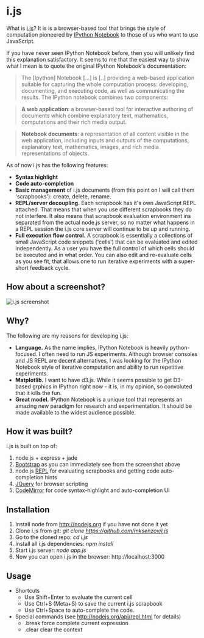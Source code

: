 i.js
====

What  is [i.js](https://github.com/mksenzov/i.js)? It is is a browser-based tool that brings the style of computation pioneered by [IPython Notebook](http://ipython.org/notebook.html) to those of us who want to use JavaScript. 

If you have never seen IPython Notebook before, then you will unlikely find this explanation satisfactory. It seems to me that the easiest way to show what I mean is to quote the original IPython Notebook's documentation:

> The [Ipython] Notebook [...] is [..] providing a web-based application suitable for capturing the whole computation process: developing, documenting, and executing code, as well as communicating the results. The IPython notebook combines two components:

> **A web application**: a browser-based tool for interactive authoring of documents which combine explanatory text, mathematics, computations and their rich media output.

> **Notebook documents**: a representation of all content visible in the web application, including inputs and outputs of the computations, explanatory text, mathematics, images, and rich media representations of objects.

As of now i.js has the following features:

* **Syntax highlight**
* **Code auto-completion**
* **Basic management** of i.js documents (from this point on I will call them 'scrapbooks'): create, delete, rename.
* **REPL/server decoupling.** Each scrapbook has it's own JavaScript REPL attached. That means that when you use different scrapbooks they do not interfere. It also means that scrapbook evaluation environment ins separated from the actual node.js server, so no matter what happens in a REPL session the i.js core server will continue to be up and running.
* **Full execution flow control.** A scrapbook is essentially a collections of small JavaScript code snippets ('cells') that can be evaluated and edited independently. As a user you have the full control of which cells should be executed and in what order. You can also edit and re-evaluate cells as you see fit, that allows one to run iterative experiments with a super-short feedback cycle.

How about a screenshot?
-----------------------

![i.js screenshot](http://i.imgur.com/jkadPJi.png?1 "i.js screenshot")

Why?
----

The following are my reasons for developing i.js:

* **Language.** As the name implies, IPython Notebook is heavily python-focused. I often need to run JS experiments. Although browser consoles and JS REPL are decent alternatives, I was looking for the IPython Notebook style of iterative computation and ability to run repetitive experiments.
* **Matplotlib.** I want to have d3.js. While it seems possible to get D3-based grphics in IPython right now - it is, in my opinion, so convoluted that it kills the fun.
* **Great model.** IPython Notebook is a unique tool that represents an amazing new paradigm for research and experimentation. It should be made available to the widest audience possible.

How it was built?
-----------------

i.js is built on top of:

1. node.js + express + jade
2. [Bootstrap](http://getbootstrap.com) as you can immediately see from the screenshot above
2. node.js [REPL](http://nodejs.org/api/repl.html) for evaluating scrapbooks and getting code auto-completion hints
3. [JQuery](http://jquery.com) for browser scripting
3. [CodeMirror](http://codemirror.net) for code syntax-highlight and auto-completion UI

Installation
-------------

1. Install node from http://nodejs.org if you have not done it yet
2. Clone i.js from git: _git clone https://github.com/mksenzov/i.js_
3. Go to the cloned repo: _cd i.js_
4. Install all i.js dependencies: _npm install_
5. Start i.js server: _node app.js_
6. Now you can open i.js in the browser: http://localhost:3000

Usage
-----

* Shortcuts
  * Use Shift+Enter to evaluate the current cell
  * Use Ctrl+S (Meta+S) to save the current i.js scrapbook
  * Use Ctrl+Space to auto-complete the code.
* Special commands (see http://nodejs.org/api/repl.html for details)
  * .break force complete current expression
  * .clear clear the context
